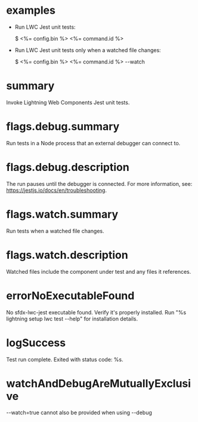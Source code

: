 # examples

- Run LWC Jest unit tests:

  $ <%= config.bin %> <%= command.id %>

- Run LWC Jest unit tests only when a watched file changes:

  $ <%= config.bin %> <%= command.id %> --watch

# summary

Invoke Lightning Web Components Jest unit tests.

# flags.debug.summary

Run tests in a Node process that an external debugger can connect to.

# flags.debug.description

The run pauses until the debugger is connected. For more information, see: https://jestjs.io/docs/en/troubleshooting.

# flags.watch.summary

Run tests when a watched file changes.

# flags.watch.description

Watched files include the component under test and any files it references.

# errorNoExecutableFound

No sfdx-lwc-jest executable found. Verify it's properly installed.
Run "%s lightning setup lwc test --help" for installation details.

# logSuccess

Test run complete. Exited with status code: %s.

# watchAndDebugAreMutuallyExclusive

--watch=true cannot also be provided when using --debug
